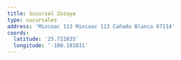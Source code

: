 ```yaml
---
title: Sucursal Zozaya
type: sucursales
address: 'Mixcoac 113 Mixcoac 113 Cañada Blanca 67114'
coords:
  latitude: '25.721835'
  longitude: '-100.181831'
---
```


